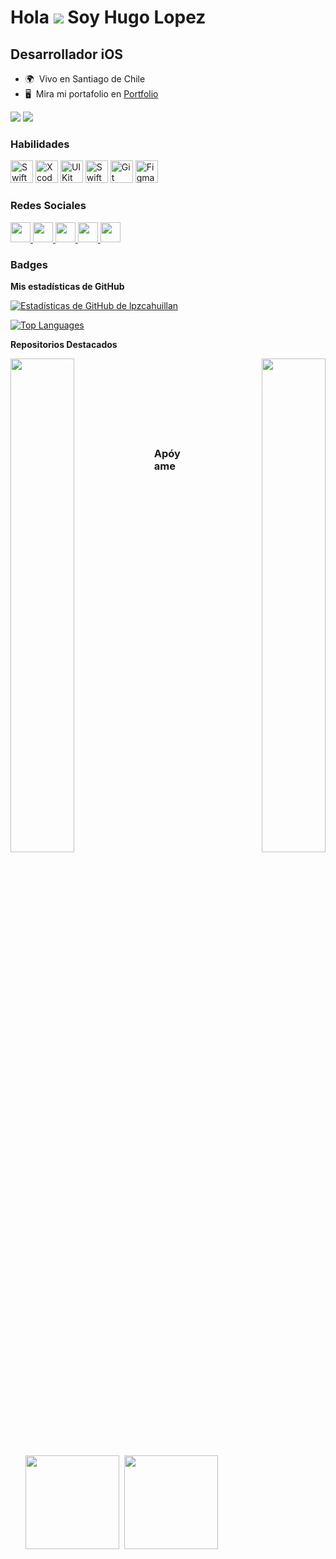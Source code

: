 Hola ![](https://user-images.githubusercontent.com/18350557/176309783-0785949b-9127-417c-8b55-ab5a4333674e.gif) Soy Hugo Lopez
==================================================================================================================================

Desarrollador iOS
-----------------

* 🌍  Vivo en Santiago de Chile
* 🖥️  Mira mi portafolio en [Portfolio](http://lpzc.vercel.app)

<a href="https://www.github.com/lpzcahuillan" target="_blank" rel="noreferrer"><img
src="https://img.shields.io/github/followers/lpzcahuillan?logo=github&style=for-the-badge&color=0891b2&labelColor=1c1917" /></a>
<a href="https://www.x.com/lpzcahuillan" target="_blank" rel="noreferrer"><img
src="https://img.shields.io/twitter/follow/lpzcahuillan?logo=twitter&style=for-the-badge&color=0891b2&labelColor=1c1917"
/></a>

### Habilidades

<p align="left">
<a href="https://developer.apple.com/swift/" target="_blank" rel="noreferrer"><img src="https://raw.githubusercontent.com/danielcranney/readme-generator/main/public/icons/skills/swift-colored.svg" width="36" height="36" alt="Swift" /></a>
<a href="https://developer.apple.com/xcode/" target="_blank" rel="noreferrer"><img src="https://raw.githubusercontent.com/danielcranney/readme-generator/main/public/icons/skills/xcode-colored.svg" width="36" height="36" alt="Xcode" /></a>
<a href="https://developer.apple.com/documentation/uikit" target="_blank" rel="noreferrer"><img src="https://raw.githubusercontent.com/danielcranney/readme-generator/main/public/icons/skills/uikit-colored.svg" width="36" height="36" alt="UIKit" /></a>
<a href="https://developer.apple.com/documentation/swiftui" target="_blank" rel="noreferrer"><img src="https://raw.githubusercontent.com/danielcranney/readme-generator/main/public/icons/skills/swiftui-colored.svg" width="36" height="36" alt="SwiftUI" /></a>
<a href="https://git-scm.com/" target="_blank" rel="noreferrer"><img src="https://raw.githubusercontent.com/danielcranney/readme-generator/main/public/icons/skills/git-colored.svg" width="36" height="36" alt="Git" /></a>
<a href="https://www.figma.com/" target="_blank" rel="noreferrer"><img src="https://raw.githubusercontent.com/danielcranney/readme-generator/main/public/icons/skills/figma-colored.svg" width="36" height="36" alt="Figma" /></a>
</p>

### Redes Sociales

<p align="left">
<a href="https://www.github.com/lpzcahuillan" target="_blank" rel="noreferrer">
  <picture>
    <source media="(prefers-color-scheme: dark)" srcset="https://raw.githubusercontent.com/danielcranney/readme-generator/main/public/icons/socials/github-dark.svg" />
    <source media="(prefers-color-scheme: light)" srcset="https://raw.githubusercontent.com/danielcranney/readme-generator/main/public/icons/socials/github.svg" />
    <img src="https://raw.githubusercontent.com/danielcranney/readme-generator/main/public/icons/socials/github.svg" width="32" height="32" />
  </picture>
</a>
<a href="http://www.instagram.com/lopez.hlc" target="_blank" rel="noreferrer">
  <picture>
    <source media="(prefers-color-scheme: dark)" srcset="https://raw.githubusercontent.com/danielcranney/readme-generator/main/public/icons/socials/instagram-dark.svg" />
    <source media="(prefers-color-scheme: light)" srcset="https://raw.githubusercontent.com/danielcranney/readme-generator/main/public/icons/socials/instagram.svg" />
    <img src="https://raw.githubusercontent.com/danielcranney/readme-generator/main/public/icons/socials/instagram.svg" width="32" height="32" />
  </picture>
</a>
<a href="https://www.linkedin.com/in/lpzcahuillan" target="_blank" rel="noreferrer">
  <picture>
    <source media="(prefers-color-scheme: dark)" srcset="https://raw.githubusercontent.com/danielcranney/readme-generator/main/public/icons/socials/linkedin-dark.svg" />
    <source media="(prefers-color-scheme: light)" srcset="https://raw.githubusercontent.com/danielcranney/readme-generator/main/public/icons/socials/linkedin.svg" />
    <img src="https://raw.githubusercontent.com/danielcranney/readme-generator/main/public/icons/socials/linkedin.svg" width="32" height="32" />
  </picture>
</a>
<a href="https://www.x.com/lpzcahuillan" target="_blank" rel="noreferrer">
  <picture>
    <source media="(prefers-color-scheme: dark)" srcset="https://raw.githubusercontent.com/danielcranney/readme-generator/main/public/icons/socials/twitter-dark.svg" />
    <source media="(prefers-color-scheme: light)" srcset="https://raw.githubusercontent.com/danielcranney/readme-generator/main/public/icons/socials/twitter.svg" />
    <img src="https://raw.githubusercontent.com/danielcranney/readme-generator/main/public/icons/socials/twitter.svg" width="32" height="32" />
  </picture>
</a>
<a href="https://www.threads.net/@lopez.hlc" target="_blank" rel="noreferrer">
  <picture>
    <source media="(prefers-color-scheme: dark)" srcset="https://raw.githubusercontent.com/danielcranney/readme-generator/main/public/icons/socials/threads-dark.svg" />
    <source media="(prefers-color-scheme: light)" srcset="https://raw.githubusercontent.com/danielcranney/readme-generator/main/public/icons/socials/threads.svg" />
    <img src="https://raw.githubusercontent.com/danielcranney/readme-generator/main/public/icons/socials/threads.svg" width="32" height="32" />
  </picture>
</a>
</p>

### Badges

<b>Mis estadísticas de GitHub</b>

<a href="http://www.github.com/lpzcahuillan"><img src="https://github-readme-stats.vercel.app/api?username=lpzcahuillan&show_icons=true&hide=&count_private=true&title_color=0891b2&text_color=ffffff&icon_color=0891b2&bg_color=1c1917&hide_border=true&show_icons=true" alt="Estadísticas de GitHub de lpzcahuillan" /></a>

<a href="https://github.com/lpzcahuillan" align="left"><img src="https://github-readme-stats.vercel.app/api/top-langs/?username=lpzcahuillan&langs_count=10&title_color=0891b2&text_color=ffffff&icon_color=0891b2&bg_color=1c1917&hide_border=true&locale=en&custom_title=Top%20%Languages" alt="Top Languages" /></a>

<b>Repositorios Destacados</b>

<div width="100%" align="center">
  <a href="https://github.com/lpzcahuillan/SuperHeroFinder" align="left">
    <img align="left" width="45%" src="https://github-readme-stats.vercel.app/api/pin/?username=lpzcahuillan&repo=SuperHeroFinder&title_color=0891b2&text_color=ffffff&icon_color=0891b2&bg_color=1c1917&hide_border=true&locale=en" />
  </a>
  <a href="https://github.com/lpzcahuillan/Imc_calculator" align="right">
    <img align="right" width="45%" src="https://github-readme-stats.vercel.app/api/pin/?username=lpzcahuillan&repo=Imc_calculator&title_color=0891b2&text_color=ffffff&icon_color=0891b2&bg_color=1c1917&hide_border=true&locale=en" />
  </a>
</div>
<br /><br /><br /><br /><br /><br /><br />

### Apóyame

<ul style="list-style-type: none; margin: 0;">
  <li style="display: inline-block; margin-right: 0.25rem;">
    <a href="https://www.buymeacoffee.com/lpzcahuillan"><img src="https://cdn.buymeacoffee.com/buttons/v2/default-yellow.png" width="150" /></a>
  </li>
  <li style="display: inline-block; margin-right: 0.25rem;">
    <a href="https://www.ko-fi.com/lpzcahuillan"><img src="https://storage.ko-fi.com/cdn/kofi2.png?v=3" width="150" /></a>
  </li>
</ul>
